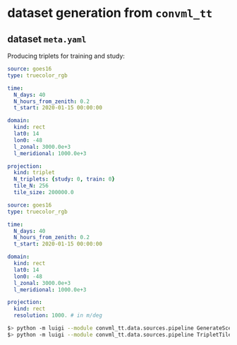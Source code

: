 # dataset generation from `convml_tt`

## dataset `meta.yaml`

Producing triplets for training and study:

```yaml
source: goes16
type: truecolor_rgb

time:
  N_days: 40
  N_hours_from_zenith: 0.2
  t_start: 2020-01-15 00:00:00

domain:
  kind: rect
  lat0: 14
  lon0: -48
  l_zonal: 3000.0e+3
  l_meridional: 1000.0e+3

projection:
  kind: triplet
  N_triplets: {study: 0, train: 0}
  tile_N: 256
  tile_size: 200000.0
```



```yaml
source: goes16
type: truecolor_rgb

time:
  N_days: 40
  N_hours_from_zenith: 0.2
  t_start: 2020-01-15 00:00:00

domain:
  kind: rect
  lat0: 14
  lon0: -48
  l_zonal: 3000.0e+3
  l_meridional: 1000.0e+3

projection:
  kind: rect
  resolution: 1000. # in m/deg
```


```bash
$> python -m luigi --module convml_tt.data.sources.pipeline GenerateSceneIDs
$> python -m luigi --module convml_tt.data.sources.pipeline TripletTileDate
```
